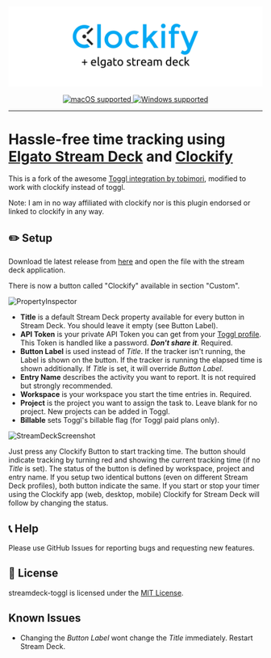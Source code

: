 <p align="center">
  <a href="#">
    <img src="resources/readme/GitHubBanner.jpg" alt="Clockify + Elgato Stream Deck" />
  </a>
</p>

<p align="center">
  <a href="#">
    <img src="https://img.shields.io/badge/macOS-✓-success?logo=apple&style=flat-square&logoColor=white" alt="macOS supported" />
  </a>
  <a href="#">
    <img src="https://img.shields.io/badge/Windows-✓-success?logo=windows-95&style=flat-square&logoColor=white" alt="Windows supported" />
  </a>
</p>

___

# Hassle-free time tracking using [Elgato Stream Deck](https://www.elgato.com/en/gaming/stream-deck) and [Clockify](https://clockify.me/)

This is a fork of the awesome [Toggl integration by tobimori](https://github.com/tobimori/streamdeck-toggl), modified to work with clockify instead of toggl.

Note: I am in no way affiliated with clockify nor is this plugin endorsed or linked to clockify in any way.

## ✏️ Setup

Download tle latest release from [here](https://github.com/KaiReichart/streamdeck-clockify/releases) and open the file with the stream deck application.

There is now a button called "Clockify" available in section "Custom".

![PropertyInspector](resources/readme/PropertyInspector.png)

* **Title** is a default Stream Deck property available for every button in Stream Deck. You should leave it empty (see Button Label).
* **API Token** is your private API Token you can get from your [Toggl profile](https://track.toggl.com/profile). This Token is handled like a password. ***Don't share it***. Required.
* **Button Label** is used instead of *Title*. If the tracker isn't running, the Label is shown on the button. If the tracker is running the elapsed time is shown additionally. If *Title* is set, it will override *Button Label*.
* **Entry Name** describes the activity you want to report. It is not required but strongly recommended.
* **Workspace** is your workspace you start the time entries in. Required.
* **Project** is the project you want to assign the task to. Leave blank for no project. New projects can be added in Toggl.
* **Billable** sets Toggl's billable flag (for Toggl paid plans only).

![StreamDeckScreenshot](resources/readme/StreamDeckScreenshot.png)

Just press any Clockify Button to start tracking time. The button should indicate tracking by turning red and showing the current tracking time (if no *Title* is set). The status of the button is defined by workspace, project and entry name. If you setup two identical buttons (even on different Stream Deck profiles), both button indicate the same. If you start or stop your timer using the Clockify app (web, desktop, mobile) Clockify for Stream Deck will follow by changing the status.

## 📞 Help

Please use GitHub Issues for reporting bugs and requesting new features.

## 📄 License

streamdeck-toggl is licensed under the [MIT License](LICENSE).

## Known Issues

* Changing the *Button Label* wont change the *Title* immediately. Restart Stream Deck.

